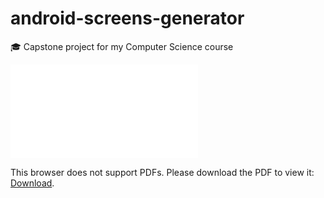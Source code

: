 # android-screens-generator
🎓 Capstone project for my Computer Science course

<object data="tcc_bcc_2015_2_bbedritchuk_BrayanAlisonBedritchuk-AP.pdf" type="application/pdf">
    <embed src="tcc_bcc_2015_2_bbedritchuk_BrayanAlisonBedritchuk-AP.pdf">
        <p>This browser does not support PDFs. Please download the PDF to view it: <a href="tcc_bcc_2015_2_bbedritchuk_BrayanAlisonBedritchuk-AP.pdf">Download<a>.</p>
    </embed>
</object>